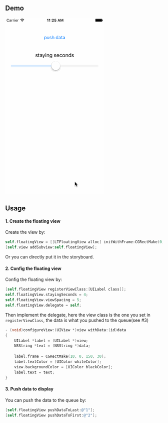 
## Demo

![LTFloatingView](https://raw.githubusercontent.com/ltebean/LTFloatingView/master/demo.gif)

## Usage

#### 1. Create the floating view
Create the view by:
```objective-c
self.floatingView = [[LTFloatingView alloc] initWithFrame:CGRectMake(0, 0, CGRectGetWidth(self.view.bounds), 200)];
[self.view addSubview:self.floatingView];

```
Or you can directly put it in the storyboard.

#### 2. Config the floating view

Config the floating view by:
```objective-c
[self.floatingView registerViewClass:[UILabel class]];
self.floatingView.stayingSeconds = 4;
self.floatingView.viewSpacing = 5;
self.floatingView.delegate = self;
```

Then implement the delegate, here the view class is the one you set in `registerViewClass`, the data is what you pushed to the queue(see #3)
```objective-c
- (void)configureView:(UIView *)view withData:(id)data
{
    UILabel *label = (UILabel *)view;
    NSString *text = (NSString *)data;
    
    label.frame = CGRectMake(10, 0, 150, 30);
    label.textColor = [UIColor whiteColor];
    view.backgroundColor = [UIColor blackColor];
    label.text = text;
}
```

#### 3. Push data to display

You can push the data to the queue by:
```objective-c
[self.floatingView pushDataToLast:@"1"];
[self.floatingView pushDataToFirst:@"2"];
```


